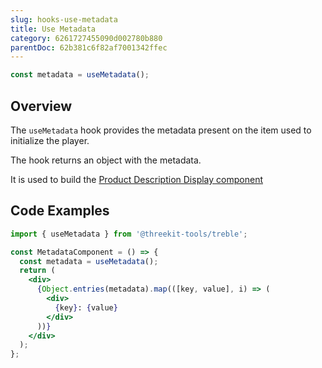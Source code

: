 ```yaml
---
slug: hooks-use-metadata
title: Use Metadata
category: 6261727455090d002780b880
parentDoc: 62b381c6f82af7001342ffec
---
```


```jsx
const metadata = useMetadata();
```

## Overview

The `useMetadata` hook provides the metadata present on the item used to initialize the player.

The hook returns an object with the metadata.

It is used to build the [Product Description Display component](display-product-description)

## Code Examples

```jsx
import { useMetadata } from '@threekit-tools/treble';

const MetadataComponent = () => {
  const metadata = useMetadata();
  return (
    <div>
      {Object.entries(metadata).map(([key, value], i) => (
        <div>
          {key}: {value}
        </div>
      ))}
    </div>
  );
};
```

